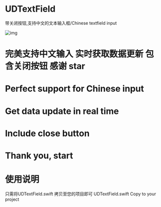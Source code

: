 # UDTextField
带关闭按钮,支持中文的文本输入框/Chinese textfield input

 ![img](https://github.com/BenOniShi/UDTextField/blob/main/gif/UD.gif)

# 完美支持中文输入   实时获取数据更新     包含关闭按钮  感谢 star

# Perfect support for Chinese input
# Get data update in real time
# Include close button
# Thank you, start


# 使用说明
只需将UDTextField.swift 拷贝至您的项目即可
UDTextField.swift Copy to your project
